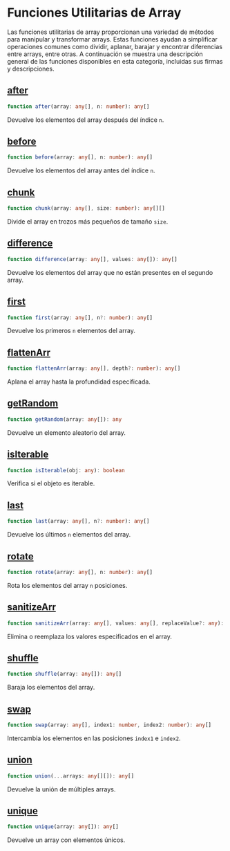 # Funciones Utilitarias de Array

Las funciones utilitarias de array proporcionan una variedad de métodos para manipular y transformar arrays. Estas funciones ayudan a simplificar operaciones comunes como dividir, aplanar, barajar y encontrar diferencias entre arrays, entre otras. A continuación se muestra una descripción general de las funciones disponibles en esta categoría, incluidas sus firmas y descripciones.

## [after](./after.md)
```typescript
function after(array: any[], n: number): any[]
```
Devuelve los elementos del array después del índice `n`.

## [before](./before.md)
```typescript
function before(array: any[], n: number): any[]
```
Devuelve los elementos del array antes del índice `n`.

## [chunk](./chunk.md)
```typescript
function chunk(array: any[], size: number): any[][]
```
Divide el array en trozos más pequeños de tamaño `size`.

## [difference](./difference.md)
```typescript
function difference(array: any[], values: any[]): any[]
```
Devuelve los elementos del array que no están presentes en el segundo array.

## [first](./first.md)
```typescript
function first(array: any[], n?: number): any[]
```
Devuelve los primeros `n` elementos del array.

## [flattenArr](./flattenArr.md)
```typescript
function flattenArr(array: any[], depth?: number): any[]
```
Aplana el array hasta la profundidad especificada.

## [getRandom](./getRandom.md)
```typescript
function getRandom(array: any[]): any
```
Devuelve un elemento aleatorio del array.

## [isIterable](./isIterable.md)
```typescript
function isIterable(obj: any): boolean
```
Verifica si el objeto es iterable.

## [last](./last.md)
```typescript
function last(array: any[], n?: number): any[]
```
Devuelve los últimos `n` elementos del array.

## [rotate](./rotate.md)
```typescript
function rotate(array: any[], n: number): any[]
```
Rota los elementos del array `n` posiciones.

## [sanitizeArr](./sanitizeArr.md)
```typescript
function sanitizeArr(array: any[], values: any[], replaceValue?: any): any[]
```
Elimina o reemplaza los valores especificados en el array.

## [shuffle](./shuffle.md)
```typescript
function shuffle(array: any[]): any[]
```
Baraja los elementos del array.

## [swap](./swap.md)
```typescript
function swap(array: any[], index1: number, index2: number): any[]
```
Intercambia los elementos en las posiciones `index1` e `index2`.

## [union](./union.md)
```typescript
function union(...arrays: any[][]): any[]
```
Devuelve la unión de múltiples arrays.

## [unique](./unique.md)
```typescript
function unique(array: any[]): any[]
```
Devuelve un array con elementos únicos.
